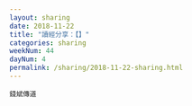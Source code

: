 ```yaml
---
layout: sharing
date: 2018-11-22
title: "讀經分享：【】"
categories: sharing
weekNum: 44
dayNum: 4
permalink: /sharing/2018-11-22-sharing.html
---
```



`錢斌傳道`
